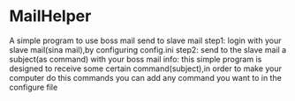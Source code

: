 # MailHelper
A simple program to use boss mail send to slave mail
step1: login with your slave mail(sina mail),by configuring config.ini
step2: send to the slave mail a subject(as command) with your boss mail
info:
  this simple program is designed to receive some certain command(subject),in order to make your computer do this commands
  you can add any command you want to in the configure file
